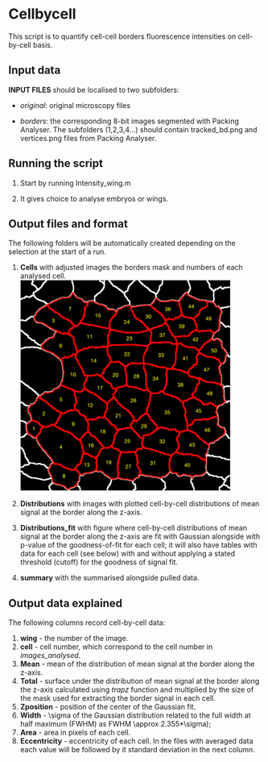 # Cellbycell

This script is to quantify cell-cell borders fluorescence intensities on cell-by-cell basis.

## Input data

**INPUT FILES** should be localised to two subfolders:
* *original*: original microscopy files

* *borders*: the corresponding 8-bit images segmented with 
Packing Analyser. The subfolders (1,2,3,4...) should contain
tracked_bd.png and vertices.png files from Packing Analyser.

## Running the script
1. Start by running Intensity_wing.m

1. It gives choice to analyse embryos or wings.


## Output files and format

The following folders will be automatically created depending on the selection at the start of a run.
1. **Cells** with adjusted images the borders mask and numbers of each analysed cell.<br>
![Example of analysed image](Imageexample.png)

1. **Distributions** with images with plotted cell-by-cell distributions of mean signal at the border along the z-axis.

1. **Distributions_fit** with figure where cell-by-cell distributions of mean signal at the border along the z-axis are fit with Gaussian alongside with p-value of the goodness-of-fit for each cell; it will also have tables with data for each cell (see below) with and without applying a stated threshold (cutoff) for the goodness of signal fit.

1. **summary** with the summarised alongside pulled data.

## Output data explained

The following columns record cell-by-cell data:
1. **wing** - the number of the image.
1. **cell** - cell number, which correspond to the cell number in *images_analysed*.
1. **Mean** - mean of the distribution of mean signal at the border along the z-axis.
1. **Total** - surface under the distribution of mean signal at the border along the z-axis calculated using *trapz* function and multiplied by the size of the mask used for extracting the border signal in each cell.
1. **Zposition** - position of the center of the Gaussian fit.
1. **Width** - \sigma of the Gaussian distribution related to the full width at half maximum (FWHM) as FWHM \approx 2.355*\sigma);
1. **Area** - area in pixels of each cell.
1. **Eccentricity** - eccentricity of each cell.
In the files with averaged data each value will be followed by it standard deviation in the next column.
